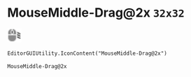 # MouseMiddle-Drag@2x `32x32`
<img src="/img/MouseMiddle-Drag.png" width=32 height=32>

``` CSharp
EditorGUIUtility.IconContent("MouseMiddle-Drag@2x")
```
```
MouseMiddle-Drag@2x
```
